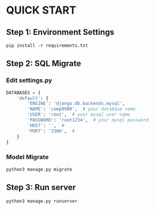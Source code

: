 # QUICK START

## Step 1: Environment Settings
```commandline
pip install -r requirements.txt
```
## Step 2: SQL Migrate
### Edit settings.py
```python
DATABASES = {
    'default': {
        'ENGINE': 'django.db.backends.mysql',  
        'NAME': 'comp9900',  # your database name
        'USER': 'root',  # your mysql user name
        'PASSWORD': 'root1234',  # your mysql password
        'HOST': '',  # 
        'PORT': '3306',  # 
    }
}
```
### Model Migrate
```commandline
python3 manage.py migrate
```

## Step 3: Run server
```commandline
python3 manage.py runserver
```
